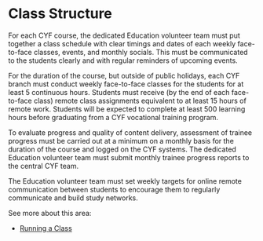 # Class Structure

For each CYF course, the dedicated Education volunteer team must put together a class schedule with clear timings and dates of each weekly face-to-face classes, events, and monthly socials. This must be communicated to the students clearly and with regular reminders of upcoming events.

For the duration of the course, but outside of public holidays, each CYF branch must conduct weekly face-to-face classes for the students for at least 5 continuous hours. Students must receive \(by the end of each face-to-face class\) remote class assignments equivalent to at least 15 hours of remote work. Students will be expected to complete at least 500 learning hours before graduating from a CYF vocational training program.

To evaluate progress and quality of content delivery, assessment of trainee progress must be carried out at a minimum on a monthly basis for the duration of the course and logged on the CYF systems. The dedicated Education volunteer team must submit monthly trainee progress reports to the central CYF team.

The Education volunteer team must set weekly targets for online remote communication between students to encourage them to regularly communicate and build study networks.

See more about this area:

* [Running a Class](../../course-processes/running-the-course/running-a-class.md)

